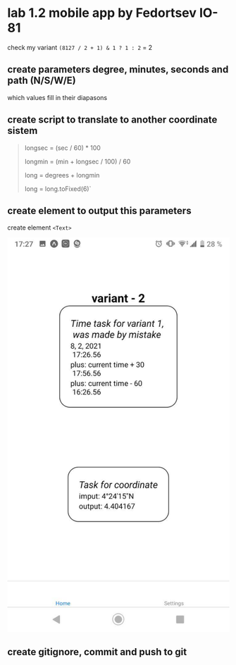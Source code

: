 # lab 1.2 mobile app by Fedortsev IO-81

check my variant `(8127 / 2 + 1) & 1 ? 1 : 2` = 2

## create parameters degree, minutes, seconds and path (N/S/W/E)

which values fill in their diapasons

## create script to translate to another coordinate sistem

> longsec = (sec / 60) \* 100
>
> longmin = (min + longsec / 100) / 60
>
> long = degrees + longmin
>
> long = long.toFixed(6)`

## create element to output this parameters

create element `<Text>`

![example](img/1.2coor.jpg)

## create gitignore, commit and push to git

